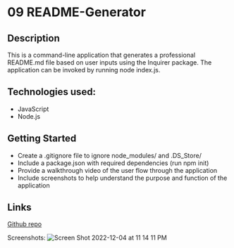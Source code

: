 # 09 README-Generator

## Description
This is a command-line application that generates a professional README.md file based on user inputs using the Inquirer package. The application can be invoked by running node index.js.

## Technologies used: 
- JavaScript 
- Node.js

## Getting Started
- Create a .gitignore file to ignore node_modules/ and .DS_Store/
- Include a package.json with required dependencies (run npm init)
- Provide a walkthrough video of the user flow through the application
- Include screenshots to help understand the purpose and function of the application

## Links
[Github repo](https://github.com/kagebright/README-Generator)

Screenshots: 
![Screen Shot 2022-12-04 at 11 14 11 PM](https://user-images.githubusercontent.com/113262558/205548546-e25d852e-630a-48b0-89b6-ffa1e1de4094.png)
